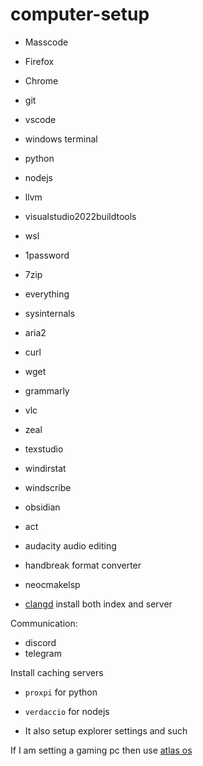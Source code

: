 # computer-setup

- Masscode
- Firefox
- Chrome

- git
- vscode
- windows terminal

- python
- nodejs
- llvm
- visualstudio2022buildtools
- wsl
- 1password
- 7zip
- everything
- sysinternals
- aria2
- curl
- wget
- grammarly
- vlc
- zeal
- texstudio
- windirstat
- windscribe
- obsidian
- act

- audacity audio editing
- handbreak format converter

- neocmakelsp
- [clangd](https://github.com/clangd/clangd) install both index and server

Communication:
- discord
- telegram

Install caching servers
- `proxpi` for python
- `verdaccio` for nodejs

- It also setup explorer settings and such


If I am setting a gaming pc then use [atlas os](https://github.com/Atlas-OS/Atlas)

